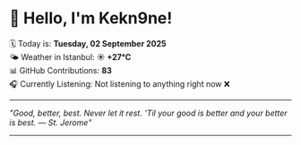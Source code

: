 # 👋 Hello, I'm Kekn9ne!

🗓️ Today is: **Tuesday, 02 September 2025**  
🌤️ Weather in Istanbul: **☀️   +27°C**  
📊 GitHub Contributions: **83**  
🎧 Currently Listening: Not listening to anything right now ❌

---

_"Good, better, best. Never let it rest. 'Til your good is better and your better is best.  — *St. Jerome*"_

---
